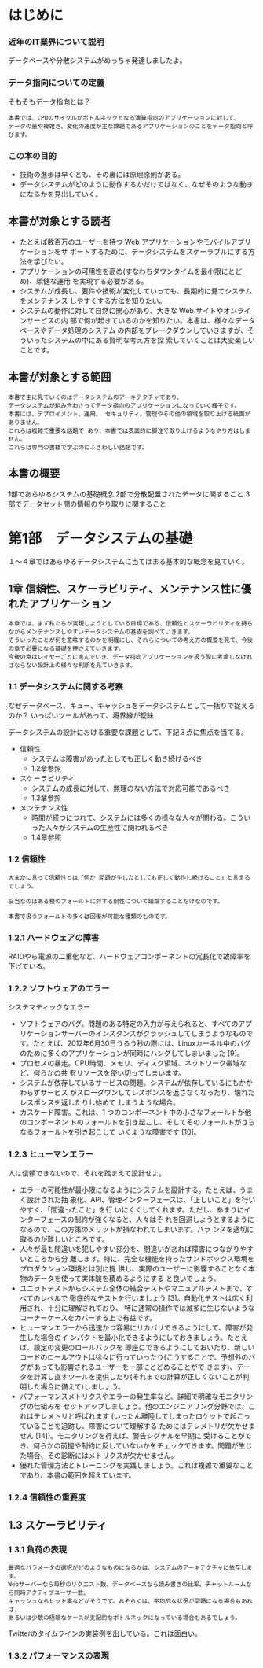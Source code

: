 # はじめに

### 近年のIT業界について説明

データベースや分散システムがめっちゃ発達しましたよ。

### データ指向についての定義
そもそもデータ指向とは？

```
本書では、CPUのサイクルがボトルネックとなる演算指向のアプリケーションに対して、
データの量や複雑さ、変化の速度が主な課題であるアプリケーションのことをデータ指向と呼びます。
```

### この本の目的

* 技術の進歩は早くとも、その裏には原理原則がある。
* データシステムがどのように動作するかだけではなく、なぜそのような動きになるかを見出していく。

## 本書が対象とする読者

* たとえば数百万のユーザーを持つ Web アプリケーションやモバイルアプリケーションをサ ポートするために、データシステムをスケーラブルにする方法を学びたい。
* アプリケーションの可用性を高め(すなわちダウンタイムを最小限にとどめ)、頑健な運用 を実現する必要がある。
* システムが成長し、要件や技術が変化していっても、長期的に見てシステムをメンテナンス しやすくする方法を知りたい。
* システムの動作に対して自然に関心があり、大きな Web サイトやオンラインサービスの内 部で何が起きているのかを知りたい。本書は、様々なデータベースやデータ処理のシステム の内部をブレークダウンしていきますが、そういったシステムの中にある賢明な考え方を探 索していくことは大変楽しいことです。

## 本書が対象とする範囲

```
本書で主に見ていくのはデータシステムのアーキテクチャであり、
データシステムが組み合わさってデータ指向のアプリケーションになっていく様子です。
本書には、デプロイメント、運用、 セキュリティ、管理やその他の領域を取り上げる紙面がありません。
これらは複雑で重要な話題で あり、本書では表面的に脚注で取り上げるようなやり方はしません。
これらは専門の書籍で学ぶのにふさわしい話題です。
```

## 本書の概要

1部であらゆるシステムの基礎概念
2部で分散配置されたデータに関すること
3部でデータセット間の情報のやり取りに関すること

# 第1部　データシステムの基礎

１〜４章ではあらゆるデータシステムに当てはまる基本的な概念を見ていく。

## 1章 信頼性、スケーラビリティ、メンテナンス性に優れたアプリケーション

```
本章では、まず私たちが実現しようとしている目標である、信頼性とスケーラビリティを持ちながらメンテナンスしやすいデータシステムの基礎を調べていきます。
そういったことが何を意味するのかを明確にし、それらについての考え方の概要を見て、今後の章で必要になる基礎を押さえていきます。
今後の章はレイヤーごとに進んでいき、データ指向アプリケーションを扱う際に考慮しなければならない設計上の様々な判断を見ていきます。
```


### 1.1 データシステムに関する考察

なぜデータベース、キュー、キャッシュをデータシステムとして一括りで捉えるのか？
いっぱいツールがあって、境界線が曖昧

データシステムの設計における重要な課題として、下記３点に焦点を当てる。

* 信頼性
  * システムは障害があったとしても正しく動き続けるべき
  * 1.2章参照
* スケーラビリティ
  * システムの成長に対して、無理のない方法で対応可能であるべき
  * 1.3章参照
* メンテナンス性
  * 時間が経つにつれて、システムには多くの様々な人々が関わる。こういった人々がシステムの生産性に関われるべき
  * 1.4章参照

### 1.2 信頼性

```
大まかに言って信頼性とは「何か 問題が生じたとしても正しく動作し続けること」と言えるでしょう。
```

```
妥当なのはある種のフォールトに対する耐性について議論することだけなのです。
```

```
本書で扱うフォールトの多くは回復が可能な種類のものです。
```

### 1.2.1 ハードウェアの障害

RAIDやら電源の二重化など、ハードウェアコンポーネントの冗長化で故障率を下げている。

### 1.2.2 ソフトウェアのエラー

システマティックなエラー

* ソフトウェアのバグ。問題のある特定の入力が与えられると、すべてのアプリケーションサーバーのインスタンスがクラッシュしてしまうようなものです。たとえば、2012年6月30日うるう秒の際には、Linuxカーネル中のバグのために多くのアプリケーションが同時にハングしてしまいました [9]。
* プロセスの暴走。CPU時間、メモリ、ディスク領域、ネットワーク帯域など、何らかの共 有リソースを使い切ってしまいます。
* システムが依存しているサービスの問題。システムが依存しているにもかかわらずサービス がスローダウンしてレスポンスを返さなくなったり、壊れたレスポンスを返したりし始めて しまうような場合。
* カスケード障害。これは、1 つのコンポーネント中の小さなフォールトが他のコンポーネン トのフォールトを引き起こし、そしてそのフォールトがさらなるフォールトを引き起こして いくような障害です [10]。

### 1.2.3 ヒューマンエラー

人は信頼できないので、それを踏まえて設計せよ。

* エラーの可能性が最小限になるようにシステムを設計する。たとえば、うまく設計された抽 象化、API、管理インターフェースは、「正しいこと」を行いやすく、「間違ったこと」を行 いにくくしてくれます。ただし、あまりにインターフェースの制約が強くなると、人々はそ れを回避しようとするようになるので、この方策のメリットが損なわれてしまいます。バラ ンスを適切に取るのが難しいところです。
* 人々が最も間違いを犯しやすい部分を、間違いがあれば障害につながりやすいところから分 離します。特に、完全な機能を持ったサンドボックス環境をプロダクション環境とは別に提 供し、実際のユーザーに影響することなく本物のデータを使って実体験を積めるようにする と良いでしょう。
* ユニットテストからシステム全体の結合テストやマニュアルテストまで、すべてのレベルで 徹底的なテストを行いましょう [3]。自動化テストは広く利用され、十分に理解されており、 特に通常の操作では滅多に生じないようなコーナーケースをカバーする上で有益です。
* ヒューマンエラーから迅速かつ容易にリカバリできるようにして、障害が発生した場合のイ ンパクトを最小化できるようにしておきましょう。たとえば、設定の変更のロールバックを 即座にできるようにしておいたり、新しいコードのロールアウトは徐々に行っていったり(こうすることで、予想外のバグがあっても影響されるユーザーを一部にとどめることがで きます)、データを計算し直すツールを提供したり(それまでの計算が正しくないことが判 明した場合に備えて)しましょう。
* パフォーマンスメトリクスやエラーの発生率など、詳細で明確なモニタリングの仕組みを セットアップしましょう。他のエンジニアリング分野では、これはテレメトリと呼ばれます (いったん離陸してしまったロケットで起こっていることを追跡し、障害について理解する ためにはテレメトリが欠かせません [14])。モニタリングを行えば、警告シグナルを早期に 受けることができ、何らかの前提や制約に反していないかをチェックできます。問題が生じた場合、その診断にはメトリクスが欠かせません。
* 優れた管理方法とトレーニングを実践しましょう。これは複雑で重要なことであり、本書の範囲を超えています。

### 1.2.4 信頼性の重要度

## 1.3 スケーラビリティ

### 1.3.1 負荷の表現

```
最適なパラメータの選択がどのようなものになるかは、システムのアーキテクチャに依存します。
Webサーバーなら毎秒のリクエスト数、データベースなら読み書きの比率、チャットルームなら同時アクティブユーザー数、
キャッシュならヒット率などがそうです。おそらくは、平均的な状況が問題になる場合もあれば、
あるいは少数の極端なケースが支配的なボトルネックになっている場合もあるでしょう。
```

Twitterのタイムラインの実装例を出している。これは面白い。

### 1.3.2 パフォーマンスの表現


